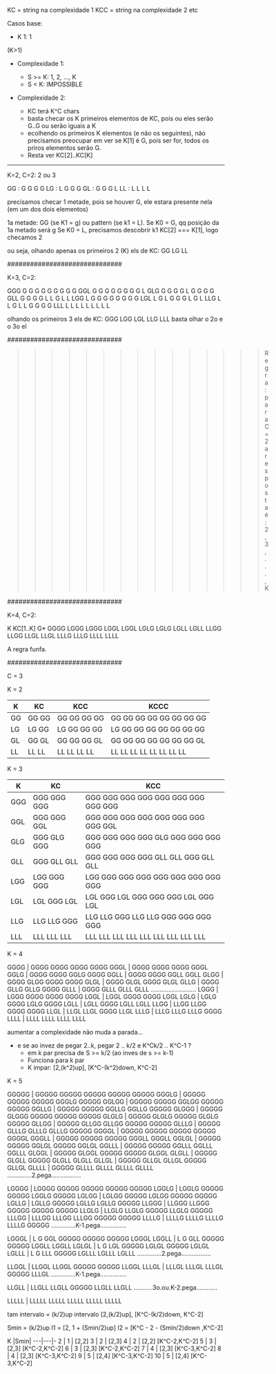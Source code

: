 KC = string na complexidade 1
KCC = string na complexidade 2
etc

Casos base:

- K 1: 1

(K>1)

- Complexidade 1: 
  + S >= K: 1, 2, ..., K
  + S < K: IMPOSSIBLE

- Complexidade 2:
  + KC terá K^C chars
  + basta checar os K primeiros elementos de KC, pois ou eles serão G..G ou serão iguais a K
  + ecolhendo os primeiros K elementos (e não os seguintes), não precisamos preocupar em ver se K[1] é G, pois ser for, todos os priros elementos serão G.
  + Resta ver KC[2]..KC[K]
------

K=2, C=2: 2 ou 3

GG  :  G G   G G
LG  :  L G   G G
GL  :  G G   G L
LL  :  L L   L L

precisamos checar 1 metade, pois se houver G, ele estara presente nela (em um dos dois elementos)

1a metade: GG (se K1 = g) ou pattern (se k1 = L).
  Se K0 = G, qq posição da 1a metado será g
  Se K0 = L, precisamos descobrir k1
  KC[2] === K[1], logo checamos 2

ou seja, olhando apenas os primeiros 2 (K) els de KC:
GG
LG
LL

##############################

K=3, C=2:

GGG   G G G   G G G   G G G
GGL   G G G   G G G   G G L
GLG   G G G   G L G   G G G
GLL   G G G   G L L   G L L
LGG   L G G   G G G   G G G
LGL   L G L   G G G   L G L
LLG   L L G   L L G   G G G
LLL   L L L   L L L   L L L

olhando os primeiros 3 els de KC:
GGG
LGG
LGL
LLG
LLL
basta olhar o 2o e o 3o el

##############################

>>>>>>>>>>>>>>> Regra: para C = 2 a resposta é: 2, 3, ..., K

##############################

K=4, C=2:

K     KC[1..K]
G*    GGGG
LGGG  LGGG
LGGL  LGGL
LGLG  LGLG
LGLL  LGLL
LLGG  LLGG
LLGL  LLGL
LLLG  LLLG
LLLL  LLLL

A regra funfa.

##############################

C = 3

K = 2

K  | KC    | KCC         | KCCC
---|-------|-------------|------------------------
GG | GG GG | GG GG GG GG | GG GG GG GG GG GG GG GG
LG | LG GG | LG GG GG GG | LG GG GG GG GG GG GG GG
GL | GG GL | GG GG GG GL | GG GG GG GG GG GG GG GL
LL | LL LL | LL LL LL LL | LL LL LL LL LL LL LL LL

K = 3

K   | KC          | KCC
----|-------------|------------
GGG | GGG GGG GGG | GGG GGG GGG GGG GGG GGG GGG GGG GGG
GGL | GGG GGG GGL | GGG GGG GGG GGG GGG GGG GGG GGG GGL
GLG | GGG GLG GGG | GGG GGG GGG GGG GLG GGG GGG GGG GGG
GLL | GGG GLL GLL | GGG GGG GGG GGG GLL GLL GGG GLL GLL
LGG | LGG GGG GGG | LGG GGG GGG GGG GGG GGG GGG GGG GGG
LGL | LGL GGG LGL | LGL GGG LGL GGG GGG GGG LGL GGG LGL
LLG | LLG LLG GGG | LLG LLG GGG LLG LLG GGG GGG GGG GGG
LLL | LLL LLL LLL | LLL LLL LLL LLL LLL LLL LLL LLL LLL

K = 4

GGGG | GGGG GGGG GGGG GGGG
GGGL | GGGG GGGG GGGG GGGL
GGLG | GGGG GGGG GGLG GGGG
GGLL | GGGG GGGG GGLL GGLL
GLGG | GGGG GLGG GGGG GGGG
GLGL | GGGG GLGL GGGG GLGL
GLLG | GGGG GLLG GLLG GGGG
GLLL | GGGG GLLL GLLL GLLL
..........................
LGGG | LGGG GGGG GGGG GGGG
LGGL | LGGL GGGG GGGG LGGL
LGLG | LGLG GGGG LGLG GGGG
LGLL | LGLL GGGG LGLL LGLL
LLGG | LLGG LLGG GGGG GGGG
LLGL | LLGL LLGL GGGG LLGL
LLLG | LLLG LLLG LLLG GGGG
LLLL | LLLL LLLL LLLL LLLL

aumentar a complexidade não muda a parada...

- e se ao invez de pegar 2..k, pegar 2 .. k/2  e K^Ck/2 .. K^C-1 ?
  + em k par precisa de S >= k/2 (ao inves de s >= k-1)
  + Funciona para k par
  + K impar: [2,(k^2)up], [K^C-(k^2)down, K^C-2]

K = 5

GGGGG | GGGGG GGGGG GGGGG GGGGG GGGGG
GGGLG | GGGGG GGGGG GGGGG GGGLG GGGGG
GGLGG | GGGGG GGGGG GGLGG GGGGG GGGGG
GGLLG | GGGGG GGGGG GGLLG GGLLG GGGGG
GLGGG | GGGGG GLGGG GGGGG GGGGG GGGGG
GLGLG | GGGGG GLGLG GGGGG GLGLG GGGGG
GLLGG | GGGGG GLLGG GLLGG GGGGG GGGGG
GLLLG | GGGGG GLLLG GLLLG GLLLG GGGGG
GGGGL | GGGGG GGGGG GGGGG GGGGG GGGGL
GGGLL | GGGGG GGGGG GGGGG GGGLL GGGLL
GGLGL | GGGGG GGGGG GGLGL GGGGG GGLGL
GGLLL | GGGGG GGGGG GGLLL GGLLL GGLLL
GLGGL | GGGGG GLGGL GGGGG GGGGG GLGGL
GLGLL | GGGGG GLGLL GGGGG GLGLL GLGLL
GLLGL | GGGGG GLLGL GLLGL GGGGG GLLGL
GLLLL | GGGGG GLLLL GLLLL GLLLL GLLLL
..............2.pega.................

LGGGG | LGGGG GGGGG GGGGG GGGGG GGGGG
LGGLG | LGGLG GGGGG GGGGG LGGLG GGGGG
LGLGG | LGLGG GGGGG LGLGG GGGGG GGGGG
LGLLG | LGLLG GGGGG LGLLG LGLLG GGGGG
LLGGG | LLGGG LLGGG GGGGG GGGGG GGGGG
LLGLG | LLGLG LLGLG GGGGG LLGLG GGGGG
LLLGG | LLLGG LLLGG LLLGG GGGGG GGGGG
LLLLG | LLLLG LLLLG LLLLG LLLLG GGGGG
..............K-1.pega...............

LGGGL | L G GGL GGGGG GGGGG GGGGG LGGGL
LGGLL | L G GLL GGGGG GGGGG LGGLL LGGLL
LGLGL | L G LGL GGGGG LGLGL GGGGG LGLGL
LGLLL | L G LLL GGGGG LGLLL LGLLL LGLLL
..............2.pega.................

LLGGL | LLGGL LLGGL GGGGG GGGGG LLGGL
LLLGL | LLLGL LLLGL LLLGL GGGGG LLLGL
..............K-1.pega...............

LLGLL | LLGLL LLGLL GGGGG LLGLL LLGLL
...........3o.ou.K-2.pega............

LLLLL | LLLLL LLLLL LLLLL LLLLL LLLLL

tam intervalo = (k/2)up 
intervalo [2,(k/2)up], [K^C-(k/2)down, K^C-2]

Smin = (k/2)up 
I1 = [2, 1 + (Smin/2)up]
I2 = [K^C - 2 - (Smin/2)down ,K^C-2]

K  |Smin| 
---|---|- 
2  | 1 | [2,2]
3  | 2 | [2,3]
4  | 2 | [2,2] [K^C-2,K^C-2]
5  | 3 | [2,3] [K^C-2,K^C-2]
6  | 3 | [2,3] [K^C-2,K^C-2]
7  | 4 | [2,3] [K^C-3,K^C-2]
8  | 4 | [2,3] [K^C-3,K^C-2]
9  | 5 | [2,4] [K^C-3,K^C-2]
10 | 5 | [2,4] [K^C-3,K^C-2]
